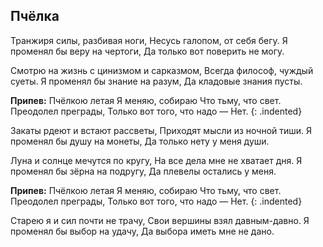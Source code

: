 ﻿---
layout: lyrics
---

## Пчёлка

Транжиря силы, разбивая ноги,
Несусь галопом, от себя бегу.
Я променял бы веру на чертоги,
Да только вот поверить не могу.

Смотрю на жизнь с цинизмом и сарказмом,
Всегда философ, чуждый суеты.
Я променял бы знание на разум,
Да кладовые знания пусты.

**Припев:**
Пчёлкою летая
Я меняю, собираю
Что тьму, что свет.
Преодолел преграды,
Только вот того, что надо —
Нет.
{: .indented}
 
Закаты рдеют и встают рассветы,
Приходят мысли из ночной тиши.
Я променял бы душу на монеты,
Да только нету у меня души.

Луна и солнце мечутся по кругу,
На все дела мне не хватает дня.
Я променял бы зёрна на подругу,
Да плевелы остались у меня.

**Припев:**
Пчёлкою летая
Я меняю, собираю
Что тьму, что свет.
Преодолел преграды,
Только вот того, что надо —
Нет.
{: .indented}

Старею я и сил почти не трачу,
Свои вершины взял давным-давно.
Я променял бы выбор на удачу,
Да выбора иметь мне не дано.
